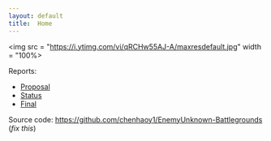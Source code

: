 ```yaml
---
layout: default
title:  Home
---
```


<img src = "https://i.ytimg.com/vi/qRCHw55AJ-A/maxresdefault.jpg" width = "100%>

Reports:

- [Proposal](proposal.html)
- [Status](status.html)
- [Final](final.html)

Source code: https://github.com/chenhaoy1/EnemyUnknown-Battlegrounds (_fix this_)

